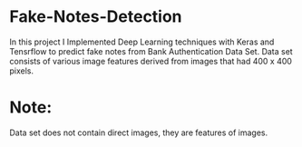 # Fake-Notes-Detection

In this project I Implemented Deep Learning techniques with Keras and Tensrflow to predict fake notes from Bank Authentication Data Set.
Data set consists of various image features derived from images that had 400 x 400 pixels.
# Note:
Data set does not contain direct images, they are features of images.
